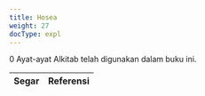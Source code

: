 ```yaml
---
title: Hosea
weight: 27
docType: expl
---
```


0 Ayat-ayat Alkitab telah digunakan dalam buku ini.

| Segar | Referensi |
|-------|-----------|
